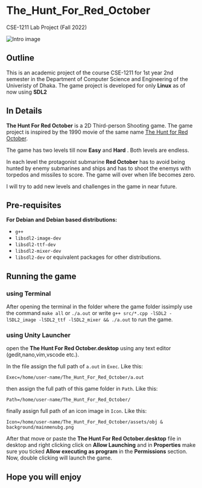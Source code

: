 # The_Hunt_For_Red_October
CSE-1211 Lab Project (Fall 2022)

![Intro image](assets/obj%20%26%20background/mainmenubg.png)

## Outline
This is an academic project of the course CSE-1211 for 1st year 2nd semester in the Department of Computer Science and Engineering of the Univeristy of Dhaka. The game project is developed for only **Linux** as of now using **SDL2**

## In Details
**The Hunt For Red October** is a 2D Third-person Shooting game. The game project is inspired by the 1990 movie of the same name [The Hunt for Red October](https://en.wikipedia.org/wiki/The_Hunt_for_Red_October_(film)).

The game has two levels till now **Easy** and **Hard** . Both levels are endless. 

In each level the protagonist submarine **Red October** has to avoid being hunted by enemy submarines and ships and has to shoot the enemys with torpedos and missiles to score.
The game will over when life becomes zero.

I will try to add new levels and challenges in the game in near future.

## Pre-requisites
**For Debian and Debian based distributions:**
* ```g++```
* ```libsdl2-image-dev``` 
* ```libsdl2-ttf-dev```
* ```libsdl2-mixer-dev```
* ```libsdl2-dev``` 
or equivalent packages for other distributions.

## Running the game

### using Terminal
After opening the terminal in the folder where the game folder issimply use the command `make all` or `./a.out` or 
write 
```g++ src/*.cpp -lSDL2 -lSDL2_image -lSDL2_ttf -lSDL2_mixer && ./a.out```
to run the game.

### using Unity Launcher
open the **The Hunt For Red October.desktop** using any text editor (gedit,nano,vim,vscode etc.).

In the file assign the full path of `a.out` in `Exec`. 
Like this:

```Exec=/home/user-name/The_Hunt_For_Red_October/a.out```

then assign the full path of this game folder in `Path`. 
Like this:

```Path=/home/user-name/The_Hunt_For_Red_October/```

finally assign full path of an icon image in `Icon`. 
Like this:

```Icon=/home/user-name/The_Hunt_For_Red_October/assets/obj & background/mainmenubg.png```

After that move or paste the **The Hunt For Red October.desktop** file in desktop and right clicking click on **Allow Launching**
and in **Properties** make sure you ticked **Allow executing as program** in the **Permissions** section.
Now, double clicking will launch the game. 

## Hope you will enjoy
